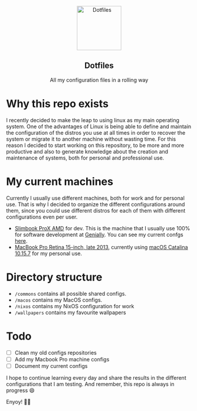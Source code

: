 <p align="center">
  <img src="https://icons.iconarchive.com/icons/dtafalonso/android-l/512/Settings-L-icon.png" alt="Dotfiles" height="120">
  <h2 align="center">Dotfiles</h2>
  <p align="center">All my configuration files in a rolling way</p>
</p>

# Why this repo exists

I recently decided to make the leap to using linux as my main operating system. One of the advantages of Linux is being able to define and maintain the configuration of the distros you use at all times in order to recover the system or migrate it to another machine without wasting time. For this reason I decided to start working on this repository, to be more and more productive and also to generate knowledge about the creation and maintenance of systems, both for personal and professional use.

# My current machines

Currently I usually use different machines, both for work and for personal use. That is why I decided to organize the different configurations around them, since you could use different distros for each of them with different configurations even per user.

- [Slimbook ProX AMD](https://slimbook.es/en/pro-x-en#info) for dev. This is the machine that I usually use 100% for software development at [Genially](https://genial.ly/). You can see my current confgs [here](./slimbook-prox).
- [MacBook Pro Retina 15-inch, late 2013](https://support.apple.com/kb/SP690?locale=es_ES), currently using [macOS Catalina 10.15.7](https://support.apple.com/kb/SP803?locale=es_ES) for my personal use.

# Directory structure

- `/commons` contains all possible shared configs.
- `/macos` contains my MacOS configs.
- `/nixos` contains my NixOS configuration for work
- `/wallpapers` contains my favourite wallpapers

# Todo

- [ ] Clean my old configs repositories
- [ ] Add my Macbook Pro machine configs
- [ ] Document my current configs

I hope to continue learning every day and share the results in the different configurations that I am testing. And remember, this repo is always in progress 😄

Enyoy! 🚀😄
